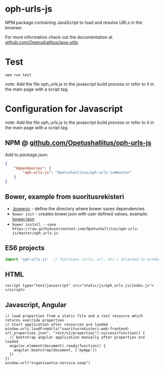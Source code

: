 # oph-urls-js

NPM package containing JavaScript to load and resolve URLs in the browser.

For more information check out the documentation at [github.com/Opetushallitus/java-utils](https://github.com/Opetushallitus/java-utils/tree/master/java-properties)

# Test

`npm run test`

note: Add the file oph_urls.js to the javascript build process or refer to it in the main page with a script tag.

# Configuration for Javascript

note: Add the file oph_urls.js to the javascript build process or refer to it in the main page with a script tag.

## NPM @ [github.com/Opetushallitus/oph-urls-js](https://github.com/Opetushallitus/oph-urls-js)

Add to _package.json_:

```json
{
    "dependencies": {
        "oph-urls-js": "Opetushallitus/oph-urls-js#master"
    }
}
```

## Bower, example from suoritusrekisteri

* [.bowerrc](https://github.com/Opetushallitus/hakurekisteri/blob/master/.bowerrc) - define the directory where bower saves dependencies
* `bower init` - creates bower.json with user defined values, example: [bower.json](https://github.com/Opetushallitus/hakurekisteri/blob/master/bower.json) 
* `bower install --save https://raw.githubusercontent.com/Opetushallitus/oph-urls-js/master/oph_urls.js`

## ES6 projects
```javascript
import 'oph-urls-js'  // functions (urls, url, etc.) attached to window
```

## HTML

    <script type="text/javascript" src="static/js/oph_urls.js/index.js"></script>

## Javascript, Angular

    // load properties from a static file and a rest resource which returns override properties
    // start application after resources are loaded
    window.urls.loadFromUrls("suoritusrekisteri-web-frontend-url_properties.json", "rest/v1/properties").success(function() {
      // bootstrap angular application manually after properties are loaded
      angular.element(document).ready(function() {
        angular.bootstrap(document, ['myApp'])
      })
    })
    window.url("organisaatio-service.soap")